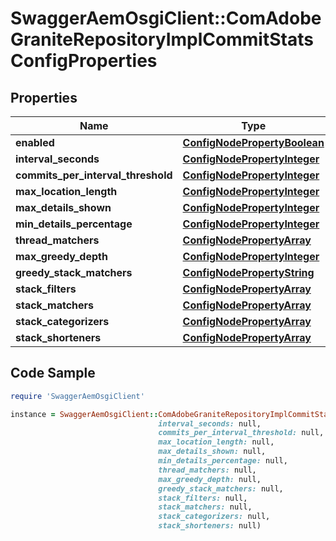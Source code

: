# SwaggerAemOsgiClient::ComAdobeGraniteRepositoryImplCommitStatsConfigProperties

## Properties

Name | Type | Description | Notes
------------ | ------------- | ------------- | -------------
**enabled** | [**ConfigNodePropertyBoolean**](ConfigNodePropertyBoolean.md) |  | [optional] 
**interval_seconds** | [**ConfigNodePropertyInteger**](ConfigNodePropertyInteger.md) |  | [optional] 
**commits_per_interval_threshold** | [**ConfigNodePropertyInteger**](ConfigNodePropertyInteger.md) |  | [optional] 
**max_location_length** | [**ConfigNodePropertyInteger**](ConfigNodePropertyInteger.md) |  | [optional] 
**max_details_shown** | [**ConfigNodePropertyInteger**](ConfigNodePropertyInteger.md) |  | [optional] 
**min_details_percentage** | [**ConfigNodePropertyInteger**](ConfigNodePropertyInteger.md) |  | [optional] 
**thread_matchers** | [**ConfigNodePropertyArray**](ConfigNodePropertyArray.md) |  | [optional] 
**max_greedy_depth** | [**ConfigNodePropertyInteger**](ConfigNodePropertyInteger.md) |  | [optional] 
**greedy_stack_matchers** | [**ConfigNodePropertyString**](ConfigNodePropertyString.md) |  | [optional] 
**stack_filters** | [**ConfigNodePropertyArray**](ConfigNodePropertyArray.md) |  | [optional] 
**stack_matchers** | [**ConfigNodePropertyArray**](ConfigNodePropertyArray.md) |  | [optional] 
**stack_categorizers** | [**ConfigNodePropertyArray**](ConfigNodePropertyArray.md) |  | [optional] 
**stack_shorteners** | [**ConfigNodePropertyArray**](ConfigNodePropertyArray.md) |  | [optional] 

## Code Sample

```ruby
require 'SwaggerAemOsgiClient'

instance = SwaggerAemOsgiClient::ComAdobeGraniteRepositoryImplCommitStatsConfigProperties.new(enabled: null,
                                 interval_seconds: null,
                                 commits_per_interval_threshold: null,
                                 max_location_length: null,
                                 max_details_shown: null,
                                 min_details_percentage: null,
                                 thread_matchers: null,
                                 max_greedy_depth: null,
                                 greedy_stack_matchers: null,
                                 stack_filters: null,
                                 stack_matchers: null,
                                 stack_categorizers: null,
                                 stack_shorteners: null)
```


